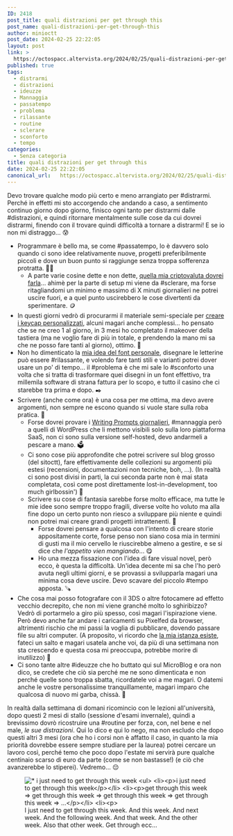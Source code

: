 ```yaml
---
ID: 2418
post_title: quali distrazioni per get through this
post_name: quali-distrazioni-per-get-through-this
author: minioctt
post_date: 2024-02-25 22:22:05
layout: post
link: >
  https://octospacc.altervista.org/2024/02/25/quali-distrazioni-per-get-through-this/
published: true
tags:
  - distrarmi
  - distrazioni
  - ideuzze
  - Mannaggia
  - passatempo
  - problema
  - rilassante
  - routine
  - sclerare
  - sconforto
  - tempo
categories:
  - Senza categoria
title: quali distrazioni per get through this
date: 2024-02-25 22:22:05
canonical_url:   https://octospacc.altervista.org/2024/02/25/quali-distrazioni-per-get-through-this/
---
```

<!-- wp:paragraph -->
<p>Devo trovare qualche modo più certo e meno arrangiato per #distrarmi. Perché in effetti mi sto accorgendo che andando a caso, a sentimento continuo giorno dopo giorno, finisco ogni tanto per distrarmi dalle #distrazioni, e quindi ritornare mentalmente sulle cose da cui dovrei distrarmi, finendo con il trovare quindi difficoltà a tornare a distrarmi! E se io non mi distraggo... 😰️</p>
<!-- /wp:paragraph -->

<!-- wp:list -->
<ul><!-- wp:list-item -->
<li>Programmare è bello ma, se come #passatempo, lo è davvero solo quando ci sono idee relativamente nuove, progetti preferibilmente piccoli e dove un buon punto si raggiunge senza troppa sofferenza protratta. 👩‍💻<!-- wp:list -->
<ul><!-- wp:list-item -->
<li>A parte varie cosine dette e non dette, <a href="/microblog-mirror/2024/02/02/niente-eth-e-niente-docc/">quella mia criptovaluta dovrei farla</a>... ahimè per la parte di setup mi viene da #sclerare, ma forse ritagliandomi un minimo e massimo di X minuti giornalieri ne potrei uscire fuori, e a quel punto uscirebbero le cose divertenti da sperimentare. 🪙</li>
<!-- /wp:list-item --></ul>
<!-- /wp:list --></li>
<!-- /wp:list-item -->

<!-- wp:list-item -->
<li>In questi giorni vedrò di procurarmi il materiale semi-speciale per <a href="/microblog-mirror/2024/02/24/come-personalizar-tastiera/">creare i keycap personalizzati</a>, alcuni magari anche complessi... ho pensato che se ne creo 1 al giorno, in 3 mesi ho completato il makeover della tastiera (ma ne voglio fare di più in totale, e prendendo la mano mi sa che ne posso fare tanti al giorno), ottimo. 🎹</li>
<!-- /wp:list-item -->

<!-- wp:list-item -->
<li>Non ho dimenticato la <a href="/microblog-mirror/2024/02/02/devo-fare-il-fontocto/">mia idea del font personale</a>, disegnare le letterine può essere #rilassante, e volendo fare tanti stili e varianti potrei dover usare un po' di tempo... il #problema è che mi sale lo #sconforto una volta che si tratta di trasformare quei disegni in un font effettivo, tra millemila software di strana fattura per lo scopo, e tutto il casino che ci starebbe tra prima e dopo. ✒️</li>
<!-- /wp:list-item -->

<!-- wp:list-item -->
<li>Scrivere (anche come ora) è una cosa per me ottima, ma devo avere argomenti, non sempre ne escono quando si vuole stare sulla roba pratica. 📝<!-- wp:list -->
<ul><!-- wp:list-item -->
<li>Forse dovrei provare i <a href="https://wordpress.com/support/writing-prompts/">Writing Prompts giornalieri</a>, #mannaggia però a quelli di WordPress che li mettono visibili solo sulla loro piattaforma SaaS, non ci sono sulla versione self-hosted, devo andarmeli a pescare a mano. 🗳️</li>
<!-- /wp:list-item -->

<!-- wp:list-item -->
<li>Ci sono cose più approfondite che potrei scrivere sul blog grosso (del sitoctt), fare effettivamente delle collezioni su argomenti più estesi (recensioni, documentazioni non tecniche, boh, ...). (In realtà ci sono post divisi in parti, la cui seconda parte non è mai stata completata, così come post direttamente lost-in-development, too much girlbossin') 📑</li>
<!-- /wp:list-item -->

<!-- wp:list-item -->
<li>Scrivere su cose di fantasia sarebbe forse molto efficace, ma tutte le mie idee sono sempre troppo fragili, diverse volte ho voluto ma alla fine dopo un certo punto non riesco a sviluppare più niente e quindi non potrei mai creare grandi progetti intrattenenti. 📇<!-- wp:list -->
<ul><!-- wp:list-item -->
<li>Forse dovrei pensare a qualcosa con l'intento di creare storie appositamente corte, forse penso non siano cosa mia in termini di gusti ma il mio cervello le riuscirebbe almeno a gestire, e se si dice che <em>l'appetito vien mangiando</em>... 😋️</li>
<!-- /wp:list-item -->

<!-- wp:list-item -->
<li>Ho una mezza fissazione con l'idea di fare visual novel, però ecco, è questa la difficoltà. Un'idea decente mi sa che l'ho però avuta negli ultimi giorni, e se provassi a svilupparla magari una minima cosa deve uscire. Devo scavare del piccolo #tempo apposta. 🪚</li>
<!-- /wp:list-item --></ul>
<!-- /wp:list --></li>
<!-- /wp:list-item --></ul>
<!-- /wp:list --></li>
<!-- /wp:list-item -->

<!-- wp:list-item -->
<li>Che cosa mai posso fotografare con il 3DS o altre fotocamere ad effetto vecchio decrepito, che non mi viene granché molto lo sghiribizzo? Vedrò di portarmelo a giro più spesso, così magari l'ispirazione viene. Però devo anche far andare i caricamenti su Pixelfed da browser, altrimenti rischio che mi passi la voglia di pubblicare, dovendo passare file su altri computer. (A proposito, vi ricordo che <a href="https://liminalgici.spacc.eu.org">la mia istanza esiste</a>, fateci un salto e magari usatela anche voi, da più di una settimana non sta crescendo e questa cosa mi preoccupa, potrebbe morire di inutilizzo) 📸️</li>
<!-- /wp:list-item -->

<!-- wp:list-item -->
<li>Ci sono tante altre #ideuzze che ho buttato qui sul MicroBlog e ora non dico, se credete che ciò sia perché me ne sono dimenticata e non perché quelle sono troppa sbatta, ricordatele voi a me magari. O datemi anche le vostre personalissime tranquillamente, magari imparo che qualcosa di nuovo mi garba, chissà. 🗿</li>
<!-- /wp:list-item --></ul>
<!-- /wp:list -->

<!-- wp:paragraph -->
<p>In realtà dalla settimana di domani ricomincio con le lezioni all'università, dopo questi 2 mesi di stallo (sessione d'esami invernale), quindi a brevissimo dovrò ricostruire una #routine per forza, con, nel bene e nel male, <em>le sue distrazioni</em>. Qui lo dico e qui lo nego, ma non escludo che dopo questi altri 3 mesi (ora che ho i corsi non è affatto il caso, in quanto la mia priorità dovrebbe essere sempre studiare per la laurea) potrei cercare un lavoro così, perché temo che poco dopo l'estate mi servirà pure qualche centinaio scarso di euro da parte (come se non bastasse!) (e ciò che avanzerebbe lo stiperei). Vedremo... 😔</p>
<!-- /wp:paragraph -->

<!-- wp:paragraph -->
<p></p>
<!-- /wp:paragraph -->

<!-- wp:image {"id":2419,"sizeSlug":"large","linkDestination":"none"} -->
<figure class="wp-block-image size-large"><img src="{{site.cdnurl}}/assets/uploads/2024/02/image-14-960x540.png" alt="* i just need to get through this week

* i just need to get through this week

* get through this week =&gt; get through this week =&gt; get through this week =&gt; get through this week =&gt; ...


* &quot;are u okay bro?&quot; &quot;yes I just need to get through this week&quot;" class="wp-image-2419"/><figcaption class="wp-element-caption">I just need to get through this week. And this week. And next week. And the following week. And that week. And the other week. Also that other week. Get through ecc...</figcaption></figure>
<!-- /wp:image -->